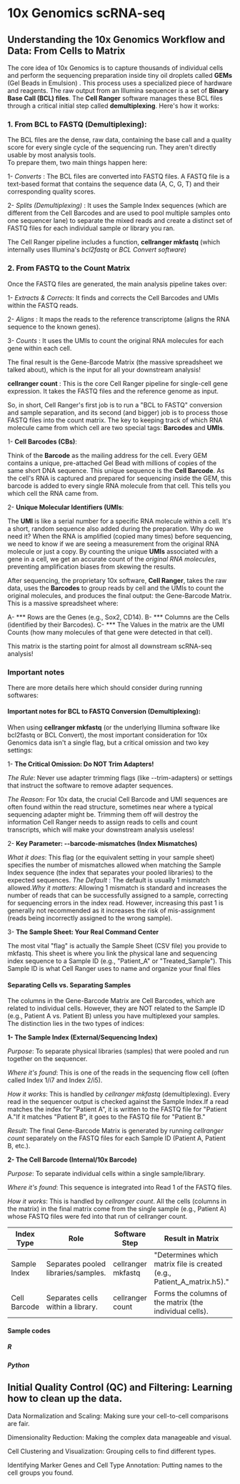 
# 10x Genomics scRNA-seq #

## Understanding the 10x Genomics Workflow and Data: From Cells to Matrix

The core idea of 10x Genomics is to capture thousands of individual cells and perform the sequencing preparation inside tiny oil droplets called **GEMs** (Gel Beads in Emulsion) . This process uses a specialized piece of hardware and reagents.
The raw output from an Illumina sequencer is a set of **Binary Base Call (BCL) files**. The **Cell Ranger** software manages these BCL files through a critical initial step called **demultiplexing**. Here's how it works:

### **1. From BCL to FASTQ (Demultiplexing)**:

The BCL files are the dense, raw data, containing the base call and a quality score for every single cycle of the sequencing run. They aren't directly usable by most analysis tools.  
To prepare them, two main things happen here:

1- *Converts* : The BCL files are converted into FASTQ files. A FASTQ file is a text-based format that contains the sequence data (A, C, G, T) and their corresponding quality scores.

2- *Splits (Demultiplexing)* : It uses the Sample Index sequences (which are different from the Cell Barcodes and are used to pool multiple samples onto one sequencer lane) to separate the mixed reads and create a distinct set of FASTQ files for each individual sample or library you ran.

The Cell Ranger pipeline includes a function, **cellranger mkfastq** (which internally uses Illumina's *bcl2fastq* or *BCL Convert software*)

### **2. From FASTQ to the Count Matrix**

Once the FASTQ files are generated, the main analysis pipeline takes over:

1- *Extracts & Corrects*: It finds and corrects the Cell Barcodes and UMIs within the FASTQ reads.

2- *Aligns* : It maps the reads to the reference transcriptome (aligns the RNA sequence to the known genes).

3- *Counts* : It uses the UMIs to count the original RNA molecules for each gene within each cell.

The final result is the Gene-Barcode Matrix (the massive spreadsheet we talked about), which is the input for all your downstream analysis!

**cellranger count** : This is the core Cell Ranger pipeline for single-cell gene expression. It takes the FASTQ files and the reference genome as input.

So, in short, Cell Ranger's first job is to run a "BCL to FASTQ" conversion and sample separation, and its second (and bigger) job is to process those FASTQ files into the count matrix.
The key to keeping track of which RNA molecule came from which cell are two special tags: **Barcodes** and **UMIs**.

1- **Cell Barcodes (CBs)**: 

Think of the **Barcode** as the mailing address for the cell. Every GEM contains a unique, pre-attached Gel Bead with millions of copies of the same short DNA sequence. This unique sequence is the **Cell Barcode**. As the cell's RNA is captured and prepared for sequencing inside the GEM, this barcode is added to every single RNA molecule from that cell. This tells you which cell the RNA came from.

2- **Unique Molecular Identifiers (UMIs**: 

The **UMI** is like a serial number for a specific RNA molecule within a cell. It's a short, random sequence also added during the preparation. Why do we need it? When the RNA is amplified (copied many times) before sequencing, we need to know if we are seeing a measurement from the original RNA molecule or just a copy. By counting the unique **UMIs** associated with a gene in a cell, we get an accurate count of the *original RNA molecules*, preventing amplification biases from skewing the results.

After sequencing, the proprietary 10x software, **Cell Ranger**, takes the raw data, uses the **Barcodes** to group reads by cell and the UMIs to count the original molecules, and produces the final output: the Gene-Barcode Matrix. This is a massive spreadsheet where:

A- *** Rows are the Genes (e.g., Sox2, CD14).
B- *** Columns are the Cells (identified by their Barcodes).
C- *** The Values in the matrix are the UMI Counts (how many molecules of that gene were detected in that cell).

This matrix is the starting point for almost all downstream scRNA-seq analysis!

### Important notes 
There are more details here which should consider during running softwares:

#### Important notes for BCL to FASTQ Conversion (Demultiplexing):

When using **cellranger mkfastq** (or the underlying Illumina software like bcl2fastq or BCL Convert), the most important consideration for 10x Genomics data isn't a single flag, but a critical omission and two key settings:

1- **The Critical Omission: Do NOT Trim Adapters!**

*The Rule*: Never use adapter trimming flags (like --trim-adapters) or settings that instruct the software to remove adapter sequences. 

*The Reason*: For 10x data, the crucial Cell Barcode and UMI sequences are often found within the read structure, sometimes near where a typical sequencing adapter might be. Trimming them off will destroy the information Cell Ranger needs to assign reads to cells and count transcripts, which will make your downstream analysis useless!

2- **Key Parameter: --barcode-mismatches (Index Mismatches)**

*What it does*: This flag (or the equivalent setting in your sample sheet) specifies the number of mismatches allowed when matching the Sample Index sequence (the index that separates your pooled libraries) to the expected sequences. *The Default* : The default is usually 1 mismatch allowed.*Why it matters*: Allowing 1 mismatch is standard and increases the number of reads that can be successfully assigned to a sample, correcting for sequencing errors in the index read. However, increasing this past 1 is generally not recommended as it increases the risk of mis-assignment (reads being incorrectly assigned to the wrong sample).

3- **The Sample Sheet: Your Real Command Center**

The most vital "flag" is actually the Sample Sheet (CSV file) you provide to mkfastq. This sheet is where you link the physical lane and sequencing index sequence to a Sample ID (e.g., "Patient_A" or "Treated_Sample"). This Sample ID is what Cell Ranger uses to name and organize your final files

#### Separating Cells vs. Separating Samples

The columns in the Gene-Barcode Matrix are Cell Barcodes, which are related to individual cells. However, they are NOT related to the Sample ID (e.g., Patient A vs. Patient B) unless you have multiplexed your samples. The distinction lies in the two types of indices:

**1- The Sample Index (External/Sequencing Index)**

*Purpose*: To separate physical libraries (samples) that were pooled and run together on the sequencer. 

*Where it's found*: This is one of the reads in the sequencing flow cell (often called Index 1/i7 and Index 2/i5).

*How it works*: This is handled by *cellranger mkfastq* (demultiplexing). Every read in the sequencer output is checked against the Sample Index.If a read matches the index for "Patient A", it is written to the FASTQ file for "Patient A."If it matches "Patient B", it goes to the FASTQ file for "Patient B."

*Result*: The final Gene-Barcode Matrix is generated by running *cellranger count* separately on the FASTQ files for each Sample ID (Patient A, Patient B, etc.).

**2- The Cell Barcode (Internal/10x Barcode)**

*Purpose*: To separate individual cells within a single sample/library. 

*Where it's found*: This sequence is integrated into Read 1 of the FASTQ files. 

*How it works*: This is handled by *cellranger count*. All the cells (columns in the matrix) in the final matrix come from the single sample (e.g., Patient A) whose FASTQ files were fed into that run of cellranger count.

|Index Type|Role|Software Step|Result in Matrix|
|---|---|---|---|
|Sample Index|Separates pooled libraries/samples.|cellranger mkfastq|"Determines which matrix file is created (e.g., Patient_A_matrix.h5)."|
|Cell Barcode|Separates cells within a library.|cellranger count|Forms the columns of the matrix (the individual cells).|

#### **Sample codes** 




##### **R**

##### **Python**

## Initial Quality Control (QC) and Filtering: Learning how to clean up the data.

Data Normalization and Scaling: Making sure your cell-to-cell comparisons are fair.

Dimensionality Reduction: Making the complex data manageable and visual.

Cell Clustering and Visualization: Grouping cells to find different types.

Identifying Marker Genes and Cell Type Annotation: Putting names to the cell groups you found.


